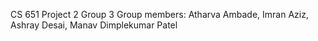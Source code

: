 CS 651
Project 2 Group 3
Group members:
Atharva Ambade,
Imran Aziz,
Ashray Desai,
Manav Dimplekumar Patel
